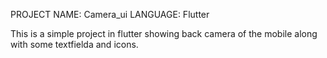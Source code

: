 PROJECT NAME: Camera_ui
LANGUAGE: Flutter

This is a simple project in flutter showing back camera of the mobile along with some textfielda and icons.
